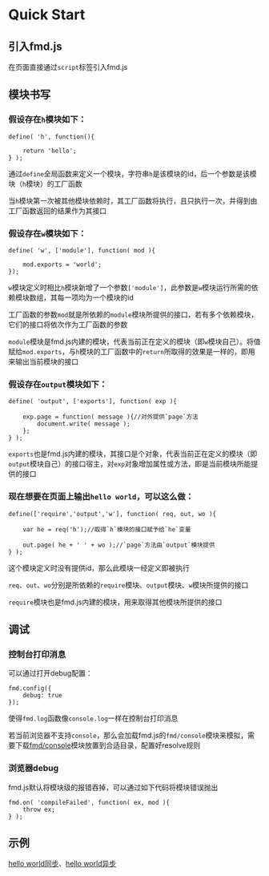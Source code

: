 # Quick Start

## 引入fmd.js

在页面直接通过`script`标签引入fmd.js

## 模块书写

### 假设存在`h`模块如下：

    define( 'h', function(){
        
        return 'hello';
    } );

通过`define`全局函数来定义一个模块，字符串`h`是该模块的id，后一个参数是该模块（`h`模块）的工厂函数

当`h`模块第一次被其他模块依赖时，其工厂函数将执行，且只执行一次，并得到由工厂函数返回的结果作为其接口

### 假设存在`w`模块如下：

    define( 'w', ['module'], function( mod ){
        
        mod.exports = 'world';
    });

`w`模块定义时相比`h`模块新增了一个参数`['module']`，此参数是`w`模块运行所需的依赖模块数组，其每一项均为一个模块的id

工厂函数的参数`mod`就是所依赖的`module`模块所提供的接口，若有多个依赖模块，它们的接口将依次作为工厂函数的参数

`module`模块是fmd.js内建的模块，代表当前正在定义的模块（即`w`模块自己）。将值赋给`mod.exports`，与`h`模块的工厂函数中的`return`所取得的效果是一样的，即用来输出当前模块的接口

### 假设存在`output`模块如下：

    define( 'output', ['exports'], function( exp ){
        
        exp.page = function( message ){//对外提供`page`方法
            document.write( message );
        };
    } );

`exports`也是fmd.js内建的模块，其接口是个对象，代表当前正在定义的模块（即`output`模块自己）的接口宿主，对`exp`对象增加属性或方法，即是当前模块所能提供的接口

### 现在想要在页面上输出`hello world`，可以这么做：

    define(['require','output','w'], function( req, out, wo ){
        
        var he = req('h');//取得`h`模块的接口赋予给`he`变量
        
        out.page( he + ' ' + wo );//`page`方法由`output`模块提供
    } );

这个模块定义时没有提供id，那么此模块一经定义即被执行

`req`、`out`、`wo`分别是所依赖的`require`模块、`output`模块、`w`模块所提供的接口

`require`模块也是fmd.js内建的模块，用来取得其他模块所提供的接口

## 调试

### 控制台打印消息

可以通过打开debug配置：

    fmd.config({
        debug: true
    });
    
使得`fmd.log`函数像`console.log`一样在控制台打印消息

若当前浏览器不支持`console`，那么会加载fmd.js的`fmd/console`模块来模拟，需要下载[fmd/console](/dist/fmd/console.js)模块放置到合适目录，配置好resolve规则

### 浏览器debug

fmd.js默认将模块级的报错吞掉，可以通过如下代码将模块错误抛出

    fmd.on( 'compileFailed', function( ex, mod ){
        throw ex;
    } );

## 示例

[hello world同步](/examples/hello-world/sync.html)、[hello world异步](/examples/hello-world/async.html)
